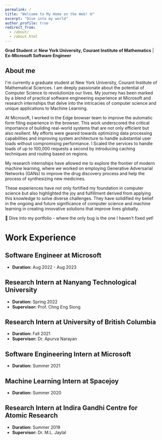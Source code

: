 ```yaml
---
permalink: /
title: "Welcome to My Home on the Web! 🌐"
excerpt: "Dive into my world"
author_profile: true
redirect_from: 
  - /about/
  - /about.html
---
```


**Grad Student** at **New York University, Courant Institute of Mathematics** | **Ex-Microsoft Software Engineer**

## About me
I'm currently a graduate student at New York University, Courant Institute of Mathematical Sciences. I am deeply passionate about the potential of Computer Science to revolutionize our lives. My journey has been marked by a blend of practical software engineering experience at Microsoft and research internships that delve into the intricacies of computer science and unique applications to Machine Learning.

At Microsoft, I worked in the Edge browser team to improve the automatic form filing experience in the browser.  This work underscored the critical importance of building real-world systems that are not only efficient but also resilient. My efforts were geared towards optimizing data processing capabilities and improving system architecture to handle substantial user loads without compromising performance. I Scaled the services to handle loads of up to 100,000 requests a second by introducing caching techniques and routing based on regions. 

My research internships have allowed me to explore the frontier of modern machine learning, where we worked on employing Generative Adversarial Networks (GANs) to improve the drug discovery process and help the process of synthesizing new medicines. 

These experiences have not only fortified my foundation in computer science but also highlighted the joy and fulfillment derived from applying this knowledge to solve diverse challenges. They have solidified my belief in the ongoing and future significance of computer science and machine learning in creating innovative solutions that improve lives globally.

🚀 Dive into my portfolio - where the only bug is the one I haven't fixed yet!

# Work Experience

## Software Engineer at Microsoft
- **Duration:** Aug 2022 - Aug 2023

## Research Intern at Nanyang Technological University
- **Duration:** Spring 2022
- **Supervisor:** Prof. Chng Eng Siong

## Research Intern at University of British Columbia
- **Duration:** Fall 2021
- **Supervisor:** Dr. Apurva Narayan

## Software Engineering Intern at Microsoft
- **Duration:** Summer 2021

## Machine Learning Intern at Spacejoy
- **Duration:** Summer 2020

## Research Intern at Indira Gandhi Centre for Atomic Research
- **Duration:** Summer 2019
- **Supervisor:** Dr. M.L. Jaylal


